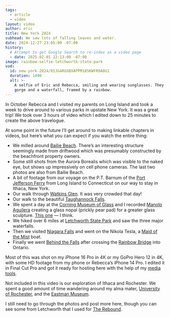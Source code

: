 ```yaml
---
tags:
  - article
  - video
layout: video
author: eric
title: New York 2024
subhead: We saw lots of falling leaves and water.
date: 2024-12-27 23:05:00 -07:00
history:
  # Attempt to get Google Search to re-index as a video page
  - date: 2025-02-01 12:13:00 -07:00
image: rainbow-selfie-letchworth-state-park
vod:
  id: new-york-2024/01JG4RGXBXAPPM185KWFR9A8G1
  duration: 1490
  alt: >-
    A selfie of Eric and Rebecca, smiling and wearing sunglasses. They are near the top of a
    gorge and a waterfall, framed by a rainbow.
---
```


In October Rebecca and I visited my parents on Long Island and took a week to drive around
to various parks in upstate New York. It was a great trip! We took over 3 hours of video
which I edited down to 25 minutes to create the above travelogue.

At some point in the future I’ll get around to making linkable chapters in videos, but
here’s what you can expect if you watch the entire thing:

- We milled around [Bailie Beach]. There’s an interesting structure seemingly made from
  driftwood which was presumably constructed by the beachfront property owners.
- Some still shots from the Aurora Borealis which was visible to the naked eye, but shows up
  impressively on cell phone cameras. The last two photos are also from Bailie Beach.
- A bit of footage from our voyage on the P.T. Barnum of the [Port Jefferson Ferry] from
  Long Island to Connecticut on our way to stay in Ithaca, New York.
- Our walk through [Watkins Glen]. It was very crowded that day!
- Our walk to the beautiful [Taughannock Falls].
- We spent a day at the [Corning Museum of Glass] and I recorded [Manolo Aguilera] creating
  a glass nopal (prickly pear pad) for a greater glass sculpture. [This one] — I think.
- We hiked over 6 miles at [Letchworth State Park] and saw the three major waterfalls.
- Then we visited [Niagara Falls] and went on the Nikola Tesla, a [Maid of the Mist] boat.
- Finally we went [Behind the Falls] after crossing the [Rainbow Bridge] into Ontario.

Most of this was shot on my iPhone 16 Pro in 4K or my GoPro Hero 12 in 4K, with some HD
footage from my phone or Rebecca’s iPhone 14 Pro. I edited it in Final Cut Pro and got it
ready for hosting here with the help of my [media tools].

Not included in this video is our exploration of Ithaca and Rochester. We spent a good
amount of time wandering around my alma mater, [University of Rochester], and the [Eastman
Museum].

I still need to go through the photos and post more here, though you can see some from
Letchworth that I used for [The Rebound].

[bailie beach]: https://www.mattituckparks.com/bailie-beach-mattituck
[port jefferson ferry]: https://www.88844ferry.com/
[watkins glen]: https://parks.ny.gov/parks/watkinsglen/
[taughannock falls]: https://parks.ny.gov/parks/taughannockfalls/
[corning museum of glass]: https://www.cmog.org/
[manolo aguilera]: https://manologlass.com/
[this one]: https://img1.wsimg.com/isteam/ip/2a6ef6f6-2409-444e-9f07-55c848654433/Sculpture-2-v3.jpg
[letchworth state park]: https://parks.ny.gov/parks/letchworth/
[niagara falls]: https://parks.ny.gov/parks/niagarafallsusa/
[maid of the mist]: https://www.maidofthemist.com/
[behind the falls]: https://www.niagaraparks.com/visit/attractions/journey-behind-the-falls/
[rainbow bridge]: https://en.wikipedia.org/wiki/Rainbow_Bridge_(Niagara_Falls)
[media tools]: https://github.com/limulus/media-tools/
[university of rochester]: https://www.rochester.edu/
[eastman museum]: https://www.eastman.org/
[the rebound]: /feed/the-rebound/
